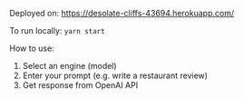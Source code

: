 Deployed on:
https://desolate-cliffs-43694.herokuapp.com/

To run locally: 
```yarn start```

How to use:
1. Select an engine (model)
2. Enter your prompt (e.g. write a restaurant review)
3. Get response from OpenAI API
